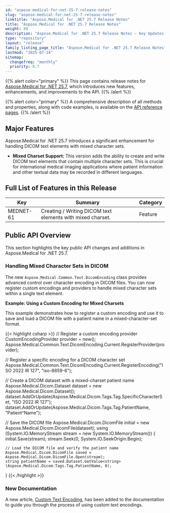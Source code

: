 ```yaml
---
id: "aspose-medical-for-net-25-7-release-notes"
slug: "aspose-medical-for-net-25-7-release-notes"
linktitle: "Aspose.Medical for .NET 25.7 Release Notes"
title: "Aspose.Medical for .NET 25.7 Release Notes"
weight: 99
description: "Aspose.Medical for .NET 25.7 Release Notes – Key Updates and New Features in July 2025"
type: "repository"
layout: "release"
family_listing_page_title: "Aspose.Medical for .NET 25.7 Release Notes"
lastmod: "2025-07-24"
sitemap:
  changefreq: "monthly"
  priority: 0.7
---
```


{{% alert color="primary" %}}
This page contains release notes for [Aspose.Medical for .NET 25.7](https://www.nuget.org/packages/Aspose.Medical/25.7.0), which introduces new features, enhancements, and improvements to the API.
{{% /alert %}}

{{% alert color="primary" %}}
A comprehensive description of all methods and properties, along with code examples, is available on the [API reference pages](https://reference.aspose.com/medical/net/).
{{% /alert %}}

## Major Features

Aspose.Medical for .NET 25.7 introduces a significant enhancement for handling DICOM text elements with mixed character sets.

- **Mixed Charset Support:** This version adds the ability to create and write DICOM text elements that contain multiple character sets. This is crucial for international medical imaging applications where patient information and other textual data may be recorded in different languages.

## Full List of Features in this Release

| Key | Summary | Category |
|---|---|---|
| MEDNET-61 | Creating / Writing DICOM text elements with mixed charset. | Feature |

## Public API Overview

This section highlights the key public API changes and additions in Aspose.Medical for .NET 25.7.

### Handling Mixed Character Sets in DICOM

The new `Aspose.Medical.Common.Text.DicomEncoding` class provides advanced control over character encoding in DICOM files. You can now register custom encodings and providers to handle mixed character sets within a single text element.

**Example: Using a Custom Encoding for Mixed Charsets**

This example demonstrates how to register a custom encoding and use it to save and load a DICOM file with a patient name in a mixed-character-set format.

{{< highlight csharp >}}
// Register a custom encoding provider
CustomEncodingProvider provider = new();
Aspose.Medical.Common.Text.DicomEncoding.Current.RegisterProvider(provider);

// Register a specific encoding for a DICOM character set
Aspose.Medical.Common.Text.DicomEncoding.Current.RegisterEncoding("ISO 2022 IR 127", "iso-8859-6");

// Create a DICOM dataset with a mixed-charset patient name
Aspose.Medical.Dicom.Dataset dataset = new Aspose.Medical.Dicom.Dataset();
dataset.AddOrUpdate(Aspose.Medical.Dicom.Tags.Tag.SpecificCharacterSet, "ISO 2022 IR 127");
dataset.AddOrUpdate(Aspose.Medical.Dicom.Tags.Tag.PatientName, "Patient^Name");

// Save the DICOM file
Aspose.Medical.Dicom.DicomFile initial = new Aspose.Medical.Dicom.DicomFile(dataset);
using (System.IO.MemoryStream stream = new System.IO.MemoryStream())
{
    initial.Save(stream);
    stream.Seek(0, System.IO.SeekOrigin.Begin);

    // Load the DICOM file and verify the patient name
    Aspose.Medical.Dicom.DicomFile saved = Aspose.Medical.Dicom.DicomFile.Open(stream);
    string patientName = saved.Dataset.GetValue<string>(Aspose.Medical.Dicom.Tags.Tag.PatientName, 0);
}
{{< /highlight >}}

### New Documentation

A new article, [Custom Text Encoding](https://docs.aspose.com/medical/net/developer-guide/data-manipulation/text-encoding/), has been added to the documentation to guide you through the process of using custom text encodings.
